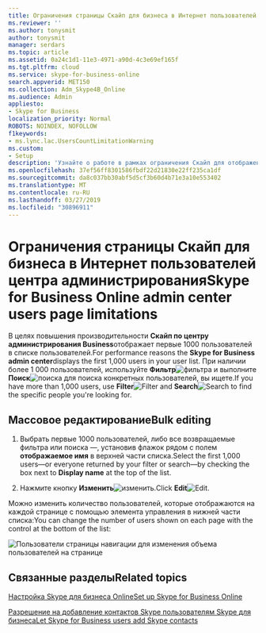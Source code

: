 ```yaml
---
title: Ограничения страницы Скайп для бизнеса в Интернет пользователей центра администрирования
ms.reviewer: ''
ms.author: tonysmit
author: tonysmit
manager: serdars
ms.topic: article
ms.assetid: 0a24c1d1-11e3-4971-a90d-4c3e69ef165f
ms.tgt.pltfrm: cloud
ms.service: skype-for-business-online
search.appverid: MET150
ms.collection: Adm_Skype4B_Online
ms.audience: Admin
appliesto:
- Skype for Business
localization_priority: Normal
ROBOTS: NOINDEX, NOFOLLOW
f1keywords:
- ms.lync.lac.UsersCountLimitationWarning
ms.custom:
- Setup
description: 'Узнайте о работе в рамках ограничения Скайп для отображения бизнес Online администрирования пользователей. '
ms.openlocfilehash: 37ef56ff8301586fbdf22d21830e22ff235ca1df
ms.sourcegitcommit: da8c037bb30abf5d5cf3b60d4b71e3a10e553402
ms.translationtype: MT
ms.contentlocale: ru-RU
ms.lasthandoff: 03/27/2019
ms.locfileid: "30896911"
---
```

# <a name="skype-for-business-online-admin-center-users-page-limitations"></a><span data-ttu-id="88244-103">Ограничения страницы Скайп для бизнеса в Интернет пользователей центра администрирования</span><span class="sxs-lookup"><span data-stu-id="88244-103">Skype for Business Online admin center users page limitations</span></span>

<span data-ttu-id="88244-104">В целях повышения производительности **Скайп по центру администрирования Business**отображает первые 1000 пользователей в списке пользователей.</span><span class="sxs-lookup"><span data-stu-id="88244-104">For performance reasons the **Skype for Business admin center**displays the first 1,000 users in your user list.</span></span> <span data-ttu-id="88244-105">При наличии более 1 000 пользователей, используйте **Фильтр**![фильтра](../images/d360528a-a05a-4f0d-a7fd-25a6c696206a.png) и выполните **Поиск**![поиска](../images/5cc29d50-4eec-48a4-bdad-bbeae230f9ae.png) для поиска конкретных пользователей, вы ищете.</span><span class="sxs-lookup"><span data-stu-id="88244-105">If you have more than 1,000 users, use **Filter**![Filter](../images/d360528a-a05a-4f0d-a7fd-25a6c696206a.png) and **Search**![Search](../images/5cc29d50-4eec-48a4-bdad-bbeae230f9ae.png) to find the specific people you're looking for.</span></span>
  
## <a name="bulk-editing"></a><span data-ttu-id="88244-106">Массовое редактирование</span><span class="sxs-lookup"><span data-stu-id="88244-106">Bulk editing</span></span>
<span data-ttu-id="88244-107"><a name="__top"> </a></span><span class="sxs-lookup"><span data-stu-id="88244-107"></span></span>

1. <span data-ttu-id="88244-108">Выбрать первые 1000 пользователей, либо все возвращаемые фильтра или поиска —, установив флажок рядом с полем **отображаемое имя** в верхней части списка.</span><span class="sxs-lookup"><span data-stu-id="88244-108">Select the first 1,000 users—or everyone returned by your filter or search—by checking the box next to **Display name** at the top of the list.</span></span>
    
2. <span data-ttu-id="88244-109">Нажмите кнопку **Изменить**![изменить](../images/2f8948c1-e4f3-4022-b9cd-37fed066056e.png).</span><span class="sxs-lookup"><span data-stu-id="88244-109">Click **Edit**![Edit](../images/2f8948c1-e4f3-4022-b9cd-37fed066056e.png).</span></span>
    
<span data-ttu-id="88244-110">Можно изменить количество пользователей, которые отображаются на каждой странице с помощью элемента управления в нижней части списка:</span><span class="sxs-lookup"><span data-stu-id="88244-110">You can change the number of users shown on each page with the control at the bottom of the list:</span></span>
  
![Пользователи страницы навигации для изменения объема пользователей на странице](../images/7d8ba24e-e3e8-4ff8-92f7-98ac143aab6d.png)
  
## <a name="related-topics"></a><span data-ttu-id="88244-112">Связанные разделы</span><span class="sxs-lookup"><span data-stu-id="88244-112">Related topics</span></span>
[<span data-ttu-id="88244-113">Настройка Skype для бизнеса Online</span><span class="sxs-lookup"><span data-stu-id="88244-113">Set up Skype for Business Online</span></span>](set-up-skype-for-business-online.md)

[<span data-ttu-id="88244-114">Разрешение на добавление контактов Skype пользователям Skype для бизнеса</span><span class="sxs-lookup"><span data-stu-id="88244-114">Let Skype for Business users add Skype contacts</span></span>](let-skype-for-business-users-add-skype-contacts.md)

  
 
